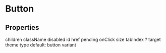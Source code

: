 # Button

## Properties

children
className
disabled
id
href
pending
onClick
size
tabIndex ?
target
theme
type default: button
variant
